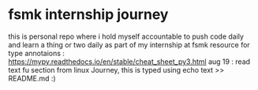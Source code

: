 # fsmk internship journey

this is personal repo where i hold myself accountable to push code daily and learn a thing or two daily as part of my internship at fsmk
resource for type annotaions : https://mypy.readthedocs.io/en/stable/cheat_sheet_py3.html
aug 19 : read text fu section from linux Journey, this is typed using echo text >> README.md :)
